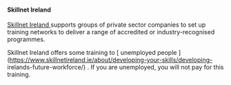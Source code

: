 ####  **Skillnet Ireland**

[ Skillnet Ireland ](https://www.skillnetireland.ie/) supports groups of
private sector companies to set up training networks to deliver a range of
accredited or industry-recognised programmes.

Skillnet Ireland offers some training to [ unemployed people
](https://www.skillnetireland.ie/about/developing-your-skills/developing-
irelands-future-workforce/) . If you are unemployed, you will not pay for this
training.
